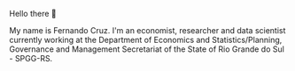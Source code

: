 Hello there 👋

My name is Fernando Cruz. I'm an economist, researcher and data scientist currently working at the Department of Economics and Statistics/Planning, Governance and Management Secretariat of the State of Rio Grande do Sul - SPGG-RS.

<!---
My main topics of interest are macroeconomics, time series analysis, econometrics, finance, public policies and the development of tools that 👀
- 🌱 I’m currently learning ...
- 💞️ I’m looking to collaborate on ...
- 📫 How to reach me ...
--->

<!---
fernandoilcruz/fernandoilcruz is a ✨ special ✨ repository because its `README.md` (this file) appears on your GitHub profile.
You can click the Preview link to take a look at your changes.
--->
